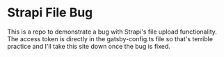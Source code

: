 # Strapi File Bug

This is a repo to demonstrate a bug with Strapi's file upload functionality.
The access token is directly in the gatsby-config.ts file so that's terrible practice and I'll take this site down once the bug is fixed.
